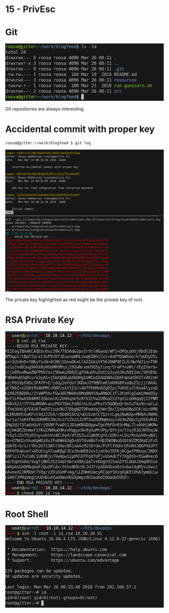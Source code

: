 # 15 - PrivEsc


# Git
![](vx_images/531591796419.png)

Git repositories are always interesting.


# Accidental commit with proper key

```
roosa@gitter:~/work/blogfeed $ git log
```


![](vx_images/4288607238896.png)


The private key highlighted as red might be the private key of root. 


# RSA Private Key
![](vx_images/2163728911262.png)


# Root Shell

![](vx_images/512793859666.png)